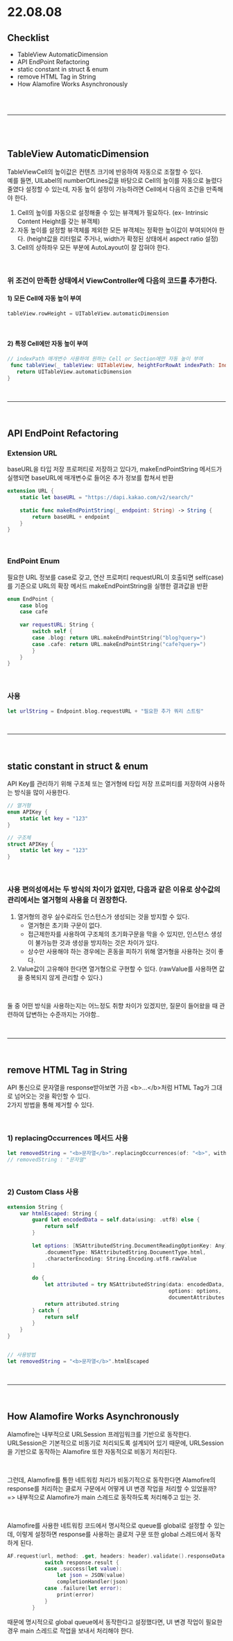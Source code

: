 # 22.08.08

## Checklist
* TableView AutomaticDimension
* API EndPoint Refactoring
* static constant in struct & enum
* remove HTML Tag in String
* How Alamofire Works Asynchronously

<br/>
<br/>

---

<br/>
<br/>

## TableView AutomaticDimension
TableViewCell의 높이값은 컨텐츠 크기에 반응하여 자동으로 조절할 수 있다. <br/>
예를 들면, UILabel의 numberOfLines값을 바탕으로 Cell의 높이를 자동으로 늘렸다 줄였다 설정할 수 있는데, 자동 높이 설정이 가능하려면 Cell에서 다음의 조건을 만족해야 한다.
1. Cell의 높이를 자동으로 설정해줄 수 있는 뷰객체가 필요하다. (ex- Intrinsic Content Height를 갖는 뷰객체)
2. 자동 높이를 설정할 뷰객체를 제외한 모든 뷰객체는 정확한 높이값이 부여되어야 한다. (height값을 리터럴로 주거나, width가 확정된 상태에서 aspect ratio 설정)
3. Cell의 상하좌우 모든 부분에 AutoLayout이 잘 잡혀야 한다.

<br/>

### 위 조건이 만족한 상태에서 ViewController에 다음의 코드를 추가한다.

#### 1) 모든 Cell에 자동 높이 부여
```swift
tableView.rowHeight = UITableView.automaticDimension
```

<br/>

#### 2) 특정 Cell에만 자동 높이 부여
```swift
// indexPath 매개변수 사용하여 원하는 Cell or Section에만 자동 높이 부여
 func tableView(_ tableView: UITableView, heightForRowAt indexPath: IndexPath) -> CGFloat {
   return UITableView.automaticDimension
}
```

<br/>

---

<br/>

## API EndPoint Refactoring

### Extension URL
baseURL을 타입 저장 프로퍼티로 저장하고 있다가, makeEndPointString 메서드가 실행되면 baseURL에 매개변수로 들어온 추가 정보를 합쳐서 반환
```swift
extension URL {
    static let baseURL = "https://dapi.kakao.com/v2/search/"
    
    static func makeEndPointString(_ endpoint: String) -> String {
        return baseURL + endpoint
    }
}
```

<br/>

### EndPoint Enum
필요한 URL 정보를 case로 갖고, 연산 프로퍼티 requestURL이 호출되면 self(case)를 기준으로 URL의 확장 메서드 makeEndPointString을 실행한 결과값을 반환
```swift
enum EndPoint {
    case blog
    case cafe
    
    var requestURL: String {
        switch self {
        case .blog: return URL.makeEndPointString("blog?query=")
        case .cafe: return URL.makeEndPointString("cafe?query=")
        }
    }
}
```

<br/>

### 사용
```swift
let urlString = Endpoint.blog.requestURL + "필요한 추가 쿼리 스트링"
```

<br/>

---

<br/>

## static constant in struct & enum
API Key를 관리하기 위해 구조체 또는 열거형에 타입 저장 프로퍼티를 저장하여 사용하는 방식을 많이 사용한다.
```swift
// 열거형
enum APIKey {
    static let key = "123"
}

// 구조체
struct APIKey {
    static let key = "123"
}
```

<br/>

### 사용 편의성에서는 두 방식의 차이가 없지만, 다음과 같은 이유로 상수값의 관리에서는 열거형의 사용을 더 권장한다.
1. 열거형의 경우 실수로라도 인스턴스가 생성되는 것을 방지할 수 있다.
   * 열거형은 초기화 구문이 없다.
   * 접근제한자를 사용하여 구조체의 초기화구문을 막을 수 있지만, 인스턴스 생성이 불가능한 것과 생성을 방지하는 것은 차이가 있다.
   * 상수만 사용해야 하는 경우에는 혼동을 피하기 위해 열거형을 사용하는 것이 좋다.
2. Value값이 고유해야 한다면 열거형으로 구현할 수 있다. (rawValue를 사용하면 값을 중복되지 않게 관리할 수 있다.)

<br/>

둘 중 어떤 방식을 사용하는지는 어느정도 취향 차이가 있겠지만, 질문이 들어왔을 때 관련하여 답변하는 수준까지는 가야함..

<br/>

---

<br/>

## remove HTML Tag in String
API 통신으로 문자열을 response받아보면 가끔 \<b>...\</b>처럼 HTML Tag가 그대로 넘어오는 것을 확인할 수 있다. <br/>
2가지 방법을 통해 제거할 수 있다.

<br/>

### 1) replacingOccurrences 메서드 사용
```swift
let removedString = "<b>문자열</b>".replacingOccurrences(of: "<b>", with: "").replacingOccurrences(of: "</b>", with: "")
// removedString : "문자열"
```

<br/>

### 2) Custom Class 사용
```swift
extension String {
    var htmlEscaped: String {
        guard let encodedData = self.data(using: .utf8) else {
            return self
        }
        
        let options: [NSAttributedString.DocumentReadingOptionKey: Any] = [
            .documentType: NSAttributedString.DocumentType.html,
            .characterEncoding: String.Encoding.utf8.rawValue
        ]
        
        do {
            let attributed = try NSAttributedString(data: encodedData,
                                                    options: options,
                                                    documentAttributes: nil)
            return attributed.string
        } catch {
            return self
        }
    }
}


// 사용방법
let removedString = "<b>문자열</b>".htmlEscaped
```

<br/>

---

<br/>

## How Alamofire Works Asynchronously
Alamofire는 내부적으로 URLSession 프레임워크를 기반으로 동작한다. <br/>
URLSession은 기본적으로 비동기로 처리되도록 설계되어 있기 때문에, URLSession을 기반으로 동작하는 Alamofire 또한 자동적으로 비동기 처리된다.

<br/>

그런데, Alamofire를 통한 네트워킹 처리가 비동기적으로 동작한다면 Alamofire의 response를 처리하는 클로저 구문에서 어떻게 UI 변경 작업을 처리할 수 있었을까? <br/>
=> 내부적으로 Alamofire가 main 스레드로 동작하도록 처리해주고 있는 것.

<br/>

Alamofire를 사용한 네트워킹 코드에서 명시적으로 queue를 global로 설정할 수 있는데, 이렇게 설정하면 response를 사용하는 클로저 구문 또한 global 스레드에서 동작하게 된다.
```swift
AF.request(url, method: .get, headers: header).validate().responseData(queue: .global()) { response in
            switch response.result {
            case .success(let value):
                let json = JSON(value)
                completionHandler(json)
            case .failure(let error):
                print(error)
            }
        }
```
때문에 명시적으로 global queue에서 동작한다고 설정했다면, UI 변경 작업이 필요한 경우 main 스레드로 작업을 보내서 처리해야 한다.